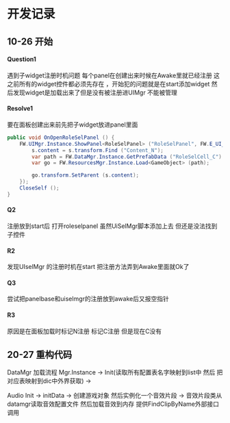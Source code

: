 # 开发记录

## 10-26 开始
#### Question1
遇到子widget注册时机问题 每个panel在创建出来时候在Awake里就已经注册 这之前所有的widget控件都必须先存在 ，开始犯的问题就是在start添加widget 然后发现widget是加载出来了但是没有被注册进UIMgr 不能被管理 

#### Resolve1
要在面板创建出来前先把子widget放进panel里面 
```csharp
public void OnOpenRoleSelPanel () {
    FW.UIMgr.Instance.ShowPanel<RoleSelPanel> ("RoleSelPanel", FW.E_UI_layer.System, (s) => {
        s.content = s.transform.Find ("Content_N");
        var path = FW.DataMgr.Instance.GetPrefabData ("RoleSelCell_C").Path;
        var go = FW.ResourcesMgr.Instance.Load<GameObject> (path);

        go.transform.SetParent (s.content);
    });
    CloseSelf ();
}
```

#### Q2
注册放到start后 打开roleselpanel 虽然UiSelMgr脚本添加上去 但还是没法找到子控件
#### R2
发现UIselMgr 的注册时机在start 把注册方法弄到Awake里面就Ok了

#### Q3
尝试把panelbase和uiselmgr的注册放到awake后又报空指针
#### R3
原因是在面板加载时标记N注册 标记C注册 但是现在C没有

## 20-27 重构代码

DataMgr 加载流程 Mgr.Instance -> Init(读取所有配置表名字映射到list中 然后 把对应表映射到dic中外界获取) -> 

Audio Init -> initData -> 创建游戏对象 然后实例化一个音效片段 -> 音效片段类从datamgr读取音效配置文件 然后加载音效到内存 提供FindClipByName外部接口调用
